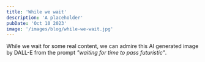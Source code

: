 ```yaml
---
title: 'While we wait'
description: 'A placeholder'
pubDate: 'Oct 10 2023'
image: '/images/blog/while-we-wait.jpg'
---
```


While we wait for some real content, we can admire this AI generated image by DALL-E from the prompt _"waiting for time to pass futuristic"_.